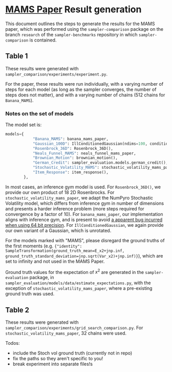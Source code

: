 # [MAMS Paper]() Result generation

This document outlines the steps to generate the results for the MAMS paper, which was performed using the `sampler-comparison` package on the branch `research` of the `sampler-benchmarks` repository in which `sampler-comparison` is contained.

## Table 1

These results were generated with `sampler_comparison/experiments/experiment.py`.

For the paper, these results were run individually, with a varying number of steps for each model (as long as the sampler converges, the number of steps does not matter), and with a varying number of chains (512 chains for `Banana_MAMS`).

### Notes on the set of models

The model set is:

```python
models={
            "Banana_MAMS": banana_mams_paper,
            "Gaussian_100D": IllConditionedGaussian(ndims=100, condition_number=100, eigenvalues='log'),
            "Rosenbrock_36D": Rosenbrock_36D(),
            "Neals_Funnel_MAMS": neals_funnel_mams_paper,
            "Brownian_Motion": brownian_motion(),
            "German_Credit": sampler_evaluation.models.german_credit(),
            "Stochastic_Volatility_MAMS": stochastic_volatility_mams_paper,
            "Item_Response": item_response(),
        },
```


In most cases, an inference gym model is used. For `Rosenbrock_36D()`, we provide our own product of 18 2D Rosenbrocks. For `stochastic_volatility_mams_paper`, we adapt the NumPyro Stochastic Volatility model, which differs from inference gym in number of dimensions and presents a harder inference problem (more steps required for convergence by a factor of 10).  For `banana_mams_paper`, our implementation aligns with inference gym, and is present to avoid [a apparent bug incurred when using 64 bit precision](https://github.com/tensorflow/probability/issues/1993). For `IllConditionedGaussian`, we again provide our own variant of a Gaussian, which is unrotated.

For the models marked with "MAMS", please disregard the ground truths of the first moments (e.g. `{"identity": SampleTransformation(ground_truth_mean=E_x2+jnp.inf, ground_truth_standard_deviation=jnp.sqrt(Var_x2)+jnp.inf)}`), which are set to infinity and not used in the MAMS Paper.

Ground truth values for the expectation of $x^2$ are generated in the `sampler-evaluation` package, in `sampler_evaluation/models/data/estimate_expectations.py`, with the exception of `stochastic_volatility_mams_paper`, where a pre-existing ground truth was used.

## Table 2

These results were generated with `sampler_comparison/experiments/grid_search_comparison.py`. For `stochastic_volatility_mams_paper`, 32 chains were used.


Todos:

- include the Stoch vol ground truth (currently not in repo)
- fix the paths so they aren't specific to you!
- break experiment into separate files!s

